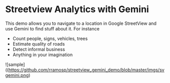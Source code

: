 # Streetview Analytics with Gemini

This demo allows you to navigate to a location in Google StreetView and use Gemini to find stuff about it. For instance

- Count people, signs, vehicles, trees
- Estimate quality of roads
- Detect informal business
- Anything in your imagination

![sample]((https://github.com/rramosp/streetview_gemini_demo/blob/master/imgs/svgemini.png)
